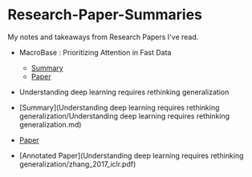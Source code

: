 # Research-Paper-Summaries

My notes and takeaways from Research Papers I've read.

- MacroBase : Prioritizing Attention in Fast Data
  - [Summary](MacroBase/MacroBase.md)
  - [Paper](https://cs.stanford.edu/~deepakn/assets/papers/macrobase-sigmod17.pdf)
  
 - Understanding deep learning requires rethinking generalization
  - [Summary](Understanding deep learning requires rethinking generalization/Understanding deep learning requires rethinking generalization.md)
  - [Paper](https://arxiv.org/abs/1611.03530)
  - [Annotated Paper](Understanding deep learning requires rethinking generalization/zhang_2017_iclr.pdf)
